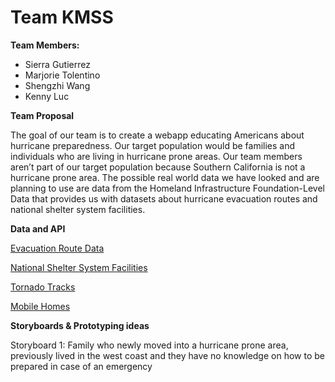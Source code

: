 
# Team KMSS


**Team Members:**

*   Sierra Gutierrez
*   Marjorie Tolentino 
*   Shengzhi Wang
*   Kenny Luc 

**Team Proposal**

The goal of our team is to create a webapp educating Americans about hurricane preparedness. Our target population would be families and individuals who are living in hurricane prone areas. Our team members aren’t part of our target population because Southern California is not a hurricane prone area. The possible real world data we have looked and are planning to use are data from the Homeland Infrastructure Foundation-Level Data that provides us with datasets about hurricane evacuation routes and national shelter system facilities.

**Data and API**

[Evacuation Route Data](https://hifld-geoplatform.opendata.arcgis.com/datasets/hurricane-evacuation-routes?geometry=-99.092%2C30.473%2C-93.819%2C31.298)

[National Shelter System Facilities](https://hifld-geoplatform.opendata.arcgis.com/datasets/national-shelter-system-facilities/data)

[Tornado Tracks](https://hifld-geoplatform.opendata.arcgis.com/datasets/historical-tornado-tracks)

[Mobile Homes](https://hifld-geoplatform.opendata.arcgis.com/datasets/mobile-home-parks)

**Storyboards & Prototyping ideas**

Storyboard 1: Family who newly moved into a hurricane prone area, previously lived in the west coast and they have no knowledge on how to be prepared in case of an emergency
